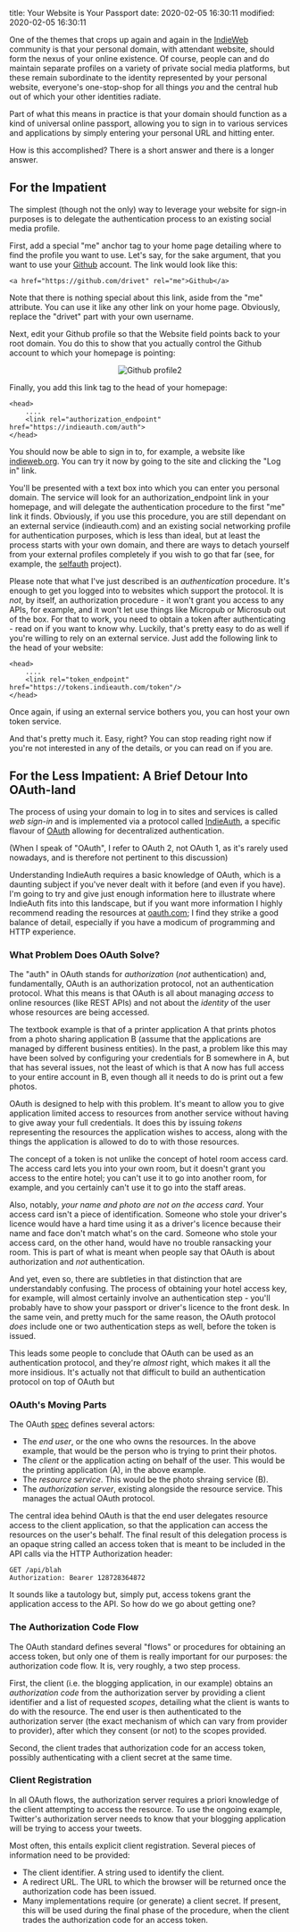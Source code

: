 title: Your Website is Your Passport
date: 2020-02-05 16:30:11
modified: 2020-02-05 16:30:11


One of the themes that crops up again and again in the [IndieWeb][1]
community is that your personal domain, with attendant website, should form
the nexus of your online existence.  Of course, people can and do maintain
separate profiles on a variety of private social media platforms, but these
remain subordinate to the identity represented by your personal website,
everyone's one-stop-shop for all things *you* and the central hub out of
which your other identities radiate.

Part of what this means in practice is that your domain should function as a
kind of universal online passport, allowing you to sign in to various
services and applications by simply entering your personal URL and hitting
enter.

How is this accomplished?  There is a short answer and there is a longer
answer.

## For the Impatient

The simplest (though not the only) way to leverage your website for sign-in
purposes is to delegate the authentication process to an existing social
media profile.

First, add a special "me" anchor tag to your home page detailing where to
find the profile you want to use.  Let's say, for the sake argument, that
you want to use your [Github][2] account.  The link would look like this:

    <a href="https://github.com/drivet" rel="me">Github</a>

Note that there is nothing special about this link, aside from the "me"
attribute.  You can use it like any other link on your home page.
Obviously, replace the "drivet" part with your own username.

Next, edit your Github profile so that the Website field points back to your
root domain.  You do this to show that you actually control the Github
account to which your homepage is pointing:

<div style="clear: both; text-align: center;">
<img border="0"
     src="{attach}github_profile.jpg" 
     alt="Github profile" />2
</div>

Finally, you add this link tag to the head of your homepage:

    <head>
        ....
        <link rel="authorization_endpoint" href="https://indieauth.com/auth">
    </head>

You should now be able to sign in to, for example, a website like
[indieweb.org][1].  You can try it now by going to the site and clicking the
"Log in" link.

You'll be presented with a text box into which you can enter you personal
domain. The service will look for an authorization_endpoint link in your
homepage, and will delegate the authentication procedure to the first "me"
link it finds.  Obviously, if you use this procedure, you are still
dependant on an external service (indieauth.com) and an existing social
networking profile for authentication purposes, which is less than ideal,
but at least the process starts with your own domain, and there are ways to
detach yourself from your external profiles completely if you wish to go
that far (see, for example, the [selfauth][4] project).

Please note that what I've just described is an *authentication* procedure.
It's enough to get you logged into to websites which support the protocol.
It is *not*, by itself, an authorization procedure - it won't grant you
access to any APIs, for example, and it won't let use things like Micropub
or Microsub out of the box.  For that to work, you need to obtain a token
after authenticating - read on if you want to know why.  Luckily, that's
pretty easy to do as well if you're willing to rely on an external service.
Just add the following link to the head of your website:

    <head>
        ....
        <link rel="token_endpoint" href="https://tokens.indieauth.com/token"/>
    </head>

Once again, if using an external service bothers you, you can host your own
token service.

And that's pretty much it.  Easy, right?  You can stop reading right now if
you're not interested in any of the details, or you can read on if you are.

## For the Less Impatient: A Brief Detour Into OAuth-land

The process of using your domain to log in to sites and services is called
*web sign-in* and is implemented via a protocol called [IndieAuth][5], a
specific flavour of [OAuth][6] allowing for decentralized authentication.

(When I speak of "OAuth", I refer to OAuth 2, not OAuth 1, as it's rarely
used nowadays, and is therefore not pertinent to this discussion)

Understanding IndieAuth requires a basic knowledge of OAuth, which is a
daunting subject if you've never dealt with it before (and even if you
have).  I'm going to try and give just enough information here to illustrate
where IndieAuth fits into this landscape, but if you want more information I
highly recommend reading the resources at [oauth.com][9]; I find they strike
a good balance of detail, especially if you have a modicum of programming
and HTTP experience.

### What Problem Does OAuth Solve?

The "auth" in OAuth stands for *authorization* (*not* authentication) and,
fundamentally, OAuth is an authorization protocol, not an authentication
protocol.  What this means is that OAuth is all about managing *access* to
online resources (like REST APIs) and not about the *identity* of the user
whose resources are being accessed.

The textbook example is that of a printer application A that prints photos
from a photo sharing application B (assume that the applications are managed
by different business entities).  In the past, a problem like this may have
been solved by configuring your credentials for B somewhere in A, but that
has several issues, not the least of which is that A now has full access to
your entire account in B, even though all it needs to do is print out a few
photos.

OAuth is designed to help with this problem.  It's meant to allow you to
give application limited access to resources from another service without
having to give away your full credentials.  It does this by issuing *tokens*
representing the resources the application wishes to access, along with the
things the application is allowed to do to with those resources.

The concept of a token is not unlike the concept of hotel room access card.
The access card lets you into your own room, but it doesn't grant you access
to the entire hotel; you can't use it to go into another room, for example,
and you certainly can't use it to go into the staff areas.

Also, notably, *your name and photo are not on the access card*.  Your
access card isn't a piece of identification.  Someone who stole your
driver's licence would have a hard time using it as a driver's licence
because their name and face don't match what's on the card.  Someone who
stole your access card, on the other hand, would have no trouble ransacking
your room.  This is part of what is meant when people say that OAuth is
about authorization and *not* authentication.

And yet, even so, there are subtleties in that distinction that are
understandably confusing.  The process of obtaining your hotel access key,
for example, will almost certainly involve an authentication step - you'll
probably have to show your passport or driver's licence to the front desk.
In the same vein, and pretty much for the same reason, the OAuth protocol
*does* include one or two authentication steps as well, before the token is
issued.

This leads some people to conclude that OAuth can be used as an
authentication protocol, and they're *almost* right, which makes it all the
more insidious.  It's actually not that difficult to build an authentication
protocol on top of OAuth but

### OAuth's Moving Parts

The OAuth [spec][8] defines several actors:

* The *end user*, or the one who owns the resources.  In the above example,
  that would be the person who is trying to print their photos.
* The *client* or the application acting on behalf of the user.  This would
  be the printing application (A), in the above example.
* The *resource service*.  This would be the photo shraing service (B).
* The *authorization server*, existing alongside the resource service.  This
  manages the actual OAuth protocol.

The central idea behind OAuth is that the end user delegates resource access
to the client application, so that the application can access the resources
on the user's behalf.  The final result of this delegation process is an
opaque string called an access token that is meant to be included in the API
calls via the HTTP Authorization header:

    GET /api/blah
    Authorization: Bearer 128728364872

It sounds like a tautology but, simply put, access tokens grant the
application access to the API.  So how do we go about getting one?

### The Authorization Code Flow

The OAuth standard defines several "flows" or procedures for obtaining an
access token, but only one of them is really important for our purposes: the
authorization code flow.  It is, very roughly, a two step process.

First, the client (i.e. the blogging application, in our example) obtains an
*authorization code* from the authorization server by providing a client
identifier and a list of requested *scopes*, detailing what the client is
wants to do with the resource.  The end user is then authenticated to the
authorization server (the exact mechanism of which can vary from provider to
provider), after which they consent (or not) to the scopes provided.

Second, the client trades that authorization code for an access token,
possibly authenticating with a client secret at the same time.

### Client Registration

In all OAuth flows, the authorization server requires a priori knowledge of
the client attempting to access the resource.  To use the ongoing example,
Twitter's authorization server needs to know that your blogging application
will be trying to access your tweets.

Most often, this entails explicit client registration.  Several pieces of
information need to be provided:

* The client identifier. A string used to identify the client.
* A redirect URL.  The URL to which the browser will be returned once the
  authorization code has been issued.
* Many implementations require (or generate) a client secret.  If present,
  this will be used during the final phase of the procedure, when the client
  trades the authorization code for an access token.

[1]: https://indieweb.org/
[2]: https://github.com/
[4]: https://github.com/Inklings-io/selfauth
[5]: https://www.w3.org/TR/indieauth/
[6]: https://en.wikipedia.org/wiki/OAuth
[7]: https://oauth.net/about/introduction/
[8]: https://tools.ietf.org/html/rfc6749
[9]: https://www.oauth.com/
